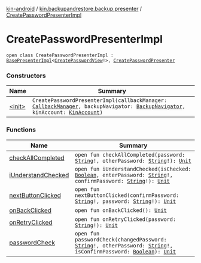 [kin-android](../../index.md) / [kin.backupandrestore.backup.presenter](../index.md) / [CreatePasswordPresenterImpl](./index.md)

# CreatePasswordPresenterImpl

`open class CreatePasswordPresenterImpl : `[`BasePresenterImpl`](../../kin.backupandrestore.base/-base-presenter-impl/index.md)`<`[`CreatePasswordView`](../../kin.backupandrestore.backup.view/-create-password-view/index.md)`!>, `[`CreatePasswordPresenter`](../-create-password-presenter/index.md)

### Constructors

| Name | Summary |
|---|---|
| [&lt;init&gt;](-init-.md) | `CreatePasswordPresenterImpl(callbackManager: `[`CallbackManager`](../../kin.backupandrestore.events/-callback-manager/index.md)`, backupNavigator: `[`BackupNavigator`](../../kin.backupandrestore.backup.view/-backup-navigator/index.md)`, kinAccount: `[`KinAccount`](../../kin.sdk/-kin-account/index.md)`)` |

### Functions

| Name | Summary |
|---|---|
| [checkAllCompleted](check-all-completed.md) | `open fun checkAllCompleted(password: `[`String`](https://kotlinlang.org/api/latest/jvm/stdlib/kotlin/-string/index.html)`!, otherPassword: `[`String`](https://kotlinlang.org/api/latest/jvm/stdlib/kotlin/-string/index.html)`!): `[`Unit`](https://kotlinlang.org/api/latest/jvm/stdlib/kotlin/-unit/index.html) |
| [iUnderstandChecked](i-understand-checked.md) | `open fun iUnderstandChecked(isChecked: `[`Boolean`](https://kotlinlang.org/api/latest/jvm/stdlib/kotlin/-boolean/index.html)`, enterPassword: `[`String`](https://kotlinlang.org/api/latest/jvm/stdlib/kotlin/-string/index.html)`!, confirmPassword: `[`String`](https://kotlinlang.org/api/latest/jvm/stdlib/kotlin/-string/index.html)`!): `[`Unit`](https://kotlinlang.org/api/latest/jvm/stdlib/kotlin/-unit/index.html) |
| [nextButtonClicked](next-button-clicked.md) | `open fun nextButtonClicked(confirmPassword: `[`String`](https://kotlinlang.org/api/latest/jvm/stdlib/kotlin/-string/index.html)`!, password: `[`String`](https://kotlinlang.org/api/latest/jvm/stdlib/kotlin/-string/index.html)`!): `[`Unit`](https://kotlinlang.org/api/latest/jvm/stdlib/kotlin/-unit/index.html) |
| [onBackClicked](on-back-clicked.md) | `open fun onBackClicked(): `[`Unit`](https://kotlinlang.org/api/latest/jvm/stdlib/kotlin/-unit/index.html) |
| [onRetryClicked](on-retry-clicked.md) | `open fun onRetryClicked(password: `[`String`](https://kotlinlang.org/api/latest/jvm/stdlib/kotlin/-string/index.html)`!): `[`Unit`](https://kotlinlang.org/api/latest/jvm/stdlib/kotlin/-unit/index.html) |
| [passwordCheck](password-check.md) | `open fun passwordCheck(changedPassword: `[`String`](https://kotlinlang.org/api/latest/jvm/stdlib/kotlin/-string/index.html)`!, otherPassword: `[`String`](https://kotlinlang.org/api/latest/jvm/stdlib/kotlin/-string/index.html)`!, isConfirmPassword: `[`Boolean`](https://kotlinlang.org/api/latest/jvm/stdlib/kotlin/-boolean/index.html)`): `[`Unit`](https://kotlinlang.org/api/latest/jvm/stdlib/kotlin/-unit/index.html) |
